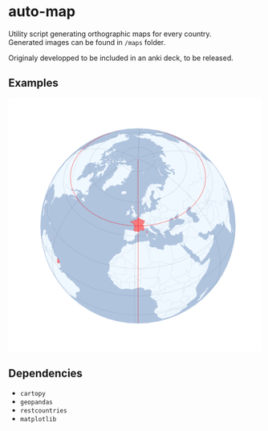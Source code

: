 # auto-map

Utility script generating orthographic maps for every country.  
Generated images can be found in `/maps` folder.

Originaly developped to be included in an anki deck, to be released.

## Examples
<img src="./maps/FRA.png">

## Dependencies
- `cartopy`
- `geopandas`
- `restcountries`
- `matplotlib`
